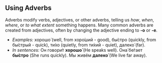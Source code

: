 ## Using Adverbs

Adverbs modify verbs, adjectives, or other adverbs, telling us _how_, _when_, _where_, or _to what extent_ something happens. Many common adverbs are created from adjectives, often by changing the adjective ending to __-о__ or __-е__.

*   _Examples:_ хорошо́ (well, from хоро́ший - good), бы́стро (quickly, from бы́стрый - quick), ти́хо (quietly, from ти́хий - quiet), далеко́ (far).
*   _In sentences:_ Он говори́т __хорошо́__ (He speaks well). Она́ бе́гает __бы́стро__ (She runs quickly). Мы живём __далеко́__ (We live far away).